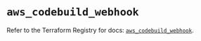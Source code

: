 # `aws_codebuild_webhook`

Refer to the Terraform Registry for docs: [`aws_codebuild_webhook`](https://registry.terraform.io/providers/hashicorp/aws/5.87.0/docs/resources/codebuild_webhook).

